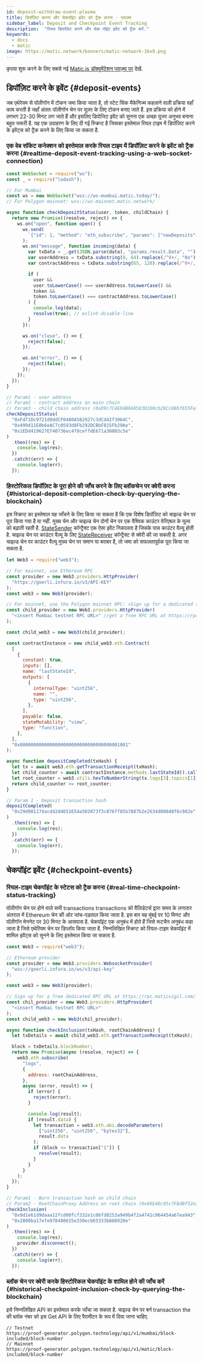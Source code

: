 ```yaml
---
id: deposit-withdraw-event-plasma
title: डिपॉज़िट करना और चेकपॉइंट इवेंट को ट्रैक करना - प्लाज़्मा
sidebar_label: Deposit and Checkpoint Event Tracking
description:  "रियल डिपाज़िट करने और चेक पॉइंट इवेंट को ट्रैक करें."
keywords:
  - docs
  - matic
image: https://matic.network/banners/matic-network-16x9.png
---
```


कृपया शुरू करने के लिए सबसे नई [Matic.js डॉक्यूमेंटेशन प्लाज़्मा पर](https://maticnetwork.github.io/matic.js/docs/plasma/) देखें.

## डिपॉज़िट करने के इवेंट {#deposit-events}

जब एथेरेयम से पॉलीगॉन में टोकन जमा किया जाता है, तो स्टेट सिंक मैकेनिज्म कहलाने वाली प्रक्रिया वहाँ काम करती है जहाँ अंततः पॉलीगॉन चेन पर यूज़र के लिए टोकन बनाए जाते हैं. इस प्रक्रिया को होने में लगभग 22-30 मिनट लग जाते हैं और इसलिए डिपोजिट इवेंट को सुनना एक अच्छा यूजर अनुभव बनाना बहुत जरूरी है. यह एक उदाहरण के लिए दी गई स्क्रिप्ट है जिसका इस्तेमाल रियल टाइम में डिपॉज़िट करने के इवेंट्स को ट्रैक करने के लिए किया जा सकता है.

### एक वेब सॉकेट कनेक्शन को इस्तेमाल करके रियल टाइम में डिपॉज़िट करने के इवेंट को ट्रैक करना {#realtime-deposit-event-tracking-using-a-web-socket-connection}

```jsx
const WebSocket = require("ws");
const _ = require("lodash");

// For Mumbai
const ws = new WebSocket("wss://ws-mumbai.matic.today/");
// For Polygon mainnet: wss://ws-mainnet.matic.network/

async function checkDepositStatus(user, token, childChain) {
  return new Promise((resolve, reject) => {
    ws.on("open", function open() {
      ws.send(
        `{"id": 1, "method": "eth_subscribe", "params": ["newDeposits", {"Contract": "${childChain}"}]}`
      );
      ws.on("message", function incoming(data) {
        var txData = _.get(JSON.parse(data), "params.result.Data", "");
        var userAddress = txData.substring(0, 64).replace(/^0+/, "0x");
        var contractAddress = txData.substring(65, 128).replace(/^0+/, "0x");

        if (
          user &&
          user.toLowerCase() === userAddress.toLowerCase() &&
          token &&
          token.toLowerCase() === contractAddress.toLowerCase()
        ) {
          console.log(data);
          resolve(true); // eslint-disable-line
        }
      });

      ws.on("close", () => {
        reject(false);
      });

      ws.on("error", () => {
        reject(false);
      });
    });
  });
}

// Param1 - user address
// Param2 - contract address on main chain
// Param3 - child chain address (0xD9c7C4ED4B66858301D0cb28Cc88bf655Fe34861 for mainnet)
checkDepositStatus(
  "0xFd71Dc9721d9ddCF0480A582927c3dCd42f3064C",
  "0x499d11E0b6eAC7c0593d8Fb292DCBbF815Fb29Ae",
  "0x1EDd419627Ef40736ec4f8ceffdE671a30803c5e"
)
  .then((res) => {
    console.log(res);
  })
  .catch((err) => {
    console.log(err);
  });
```

### हिस्टोरिकल डिपॉज़िट के पूरा होने की जाँच करने के लिए ब्लॉकचेन पर क्वेरी करना {#historical-deposit-completion-check-by-querying-the-blockchain}

इस स्क्रिप्ट का इस्तेमाल यह जाँचने के लिए किया जा सकता है कि एक विशेष डिपॉज़िट को चाइल्ड चेन पर पूरा किया गया है या नहीं. मुख्य चेन और चाइल्ड चेन दोनों चेन पर एक वैश्विक काउंटर वेरिएबल के मूल्य को बढ़ाती रहती है. [StateSender](https://github.com/maticnetwork/contracts/blob/develop/contracts/root/stateSyncer/StateSender.sol#L38) कॉन्ट्रैक्ट एक ऐसा इवेंट निकालता है जिसके पास काउंटर वैल्यू होती है. चाइल्ड चेन पर काउंटर वैल्यू के लिए [StateReceiver](https://github.com/maticnetwork/genesis-contracts/blob/master/contracts/StateReceiver.sol#L12) कॉन्ट्रैक्ट से क्वेरी की जा सकती है. अगर चाइल्ड चेन पर काउंटर वैल्यू मुख्य चेन पर समान या बराबर है, तो जमा को सफलतापूर्वक पूरा किया जा सकता है.

```js
let Web3 = require("web3");

// For mainnet, use Ethereum RPC
const provider = new Web3.providers.HttpProvider(
  "https://goerli.infura.io/v3/API-KEY"
);
const web3 = new Web3(provider);

// For mainnet, use the Polygon mainnet RPC: <Sign up for a dedicated free RPC URL at https://rpc.maticvigil.com/ or other hosted node providers.>
const child_provider = new Web3.providers.HttpProvider(
  "<insert Mumbai testnet RPC URL>" //get a free RPC URL at https://rpc.maticvigil.com/ or other hosted node providers.
);

const child_web3 = new Web3(child_provider);

const contractInstance = new child_web3.eth.Contract(
  [
    {
      constant: true,
      inputs: [],
      name: "lastStateId",
      outputs: [
        {
          internalType: "uint256",
          name: "",
          type: "uint256",
        },
      ],
      payable: false,
      stateMutability: "view",
      type: "function",
    },
  ],
  "0x0000000000000000000000000000000000001001"
);

async function depositCompleted(txHash) {
  let tx = await web3.eth.getTransactionReceipt(txHash);
  let child_counter = await contractInstance.methods.lastStateId().call();
  let root_counter = web3.utils.hexToNumberString(tx.logs[3].topics[1]);
  return child_counter >= root_counter;
}

// Param 1 - Deposit transaction hash
depositCompleted(
  "0x29d901174acd42d4651654a502073f3c876ff85b7887b2e2634d00848f6c982e"
)
  .then((res) => {
    console.log(res);
  })
  .catch((err) => {
    console.log(err);
  });
```

## चेकपॉइंट इवेंट {#checkpoint-events}

### रियल-टाइम चेकपॉइंट के स्टेटस को ट्रैक करना {#real-time-checkpoint-status-tracking}

पॉलीगॉन चेन पर होने वाले सभी transactions transactions को वैलिडेटर्स द्वारा समय के लगातार अंतराल में Ethereum चेन की ओर जांच-पड़ताल किया जाता है. इस बार यह मुंबई पर 10 मिनट और पॉलीगॉन मेननेट पर 30 मिनट के आसपास है. चेकपॉइंट एक अनुबंध में होते हैं जिसे रूटचैन अनुबंध कहा जाता है जिसे एथेरियम चेन पर डिप्लॉय किया जाता है. निम्नलिखित स्क्रिप्ट को रियल-टाइम चेकपॉइंट में शामिल इवेंट्स को सुनने के लिए इस्तेमाल किया जा सकता है.

```jsx
const Web3 = require("web3");

// Ethereum provider
const provider = new Web3.providers.WebsocketProvider(
  "wss://goerli.infura.io/ws/v3/api-key"
);

const web3 = new Web3(provider);

// Sign up for a free dedicated RPC URL at https://rpc.maticvigil.com/ or other hosted node providers.
const chil_provider = new Web3.providers.HttpProvider(
  "<insert Mumbai testnet RPC URL>"
);
const child_web3 = new Web3(chil_provider);

async function checkInclusion(txHash, rootChainAddress) {
  let txDetails = await child_web3.eth.getTransactionReceipt(txHash);

  block = txDetails.blockNumber;
  return new Promise(async (resolve, reject) => {
    web3.eth.subscribe(
      "logs",
      {
        address: rootChainAddress,
      },
      async (error, result) => {
        if (error) {
          reject(error);
        }

        console.log(result);
        if (result.data) {
          let transaction = web3.eth.abi.decodeParameters(
            ["uint256", "uint256", "bytes32"],
            result.data
          );
          if (block <= transaction["1"]) {
            resolve(result);
          }
        }
      }
    );
  });
}

// Param1 - Burn transaction hash on child chain
// Param2 - RootChainProxy Address on root chain (0x86E4Dc95c7FBdBf52e33D563BbDB00823894C287 for mainnet)
checkInclusion(
  "0x9d1e61d9daaa12fcd00fcf332e1c06fd8253a949b4f2a4741c964454a67ea943",
  "0x2890ba17efe978480615e330ecb65333b880928e"
)
  .then((res) => {
    console.log(res);
    provider.disconnect();
  })
  .catch((err) => {
    console.log(err);
  });
```

### ब्लॉक चेन पर क्वेरी करके हिस्टोरिकल चेकपॉइंट के शामिल होने की जाँच करें {#historical-checkpoint-inclusion-check-by-querying-the-blockchain}

इसे निम्नलिखित API का इस्तेमाल करके जाँचा जा सकता है. चाइल्ड चेन पर बर्न transaction the की ब्लॉक नंबर को इस Get API के लिए पैरामीटर के रूप में दिया जाना चाहिए.

```
// Testnet
https://proof-generator.polygon.technology/api/v1/mumbai/block-included/block-number
// Mainnet
https://proof-generator.polygon.technology/api/v1/matic/block-included/block-number
```

